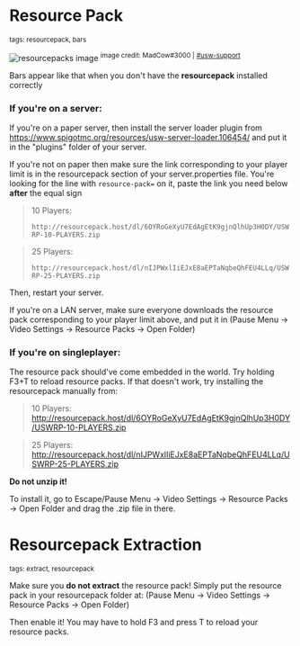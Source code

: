 # Resource Pack
<sup>tags: resourcepack, bars</sup>


![resourcepacks image](https://cdn.discordapp.com/attachments/1046141629070848070/1046231982348185660/Screenshot_1321.png)
<sup>image credit: MadCow#3000 | [#usw-support](https://discord.gg/trixyblox)</sup> 

Bars appear like that when you don't have the __resourcepack__ installed correctly

### **__If you're on a server:__**

If you're on a paper server, then install the server loader plugin from https://www.spigotmc.org/resources/usw-server-loader.106454/ and put it in the "plugins" folder of your server. 

If you're not on paper then make sure the link corresponding to your player limit is in the resourcepack section of your server.properties file.
You're looking for the line with `resource-pack=` on it, paste the link you need below __after__ the equal sign

> 10 Players: 
> 
> `http://resourcepack.host/dl/6OYRoGeXyU7EdAgEtK9gjnQlhUp3H0DY/USWRP-10-PLAYERS.zip`

> 25 Players: 
> 
> `http://resourcepack.host/dl/nIJPWxlIiEJxE8aEPTaNqbeQhFEU4LLq/USWRP-25-PLAYERS.zip`

Then, restart your server.

If you're on a LAN server, make sure everyone downloads the resource pack corresponding to your player limit above, and put it in (Pause Menu -> Video Settings -> Resource Packs -> Open Folder)

### **__If you're on singleplayer:__**
The resource pack should've come embedded in the world. Try holding F3+T to reload resource packs. If that doesn't work, try
installing the resourcepack manually from:

> 10 Players: http://resourcepack.host/dl/6OYRoGeXyU7EdAgEtK9gjnQlhUp3H0DY/USWRP-10-PLAYERS.zip

> 25 Players: http://resourcepack.host/dl/nIJPWxlIiEJxE8aEPTaNqbeQhFEU4LLq/USWRP-25-PLAYERS.zip

**Do not unzip it!**

To install it, go to Escape/Pause Menu -> Video Settings -> Resource Packs -> Open Folder and drag the .zip file in there.


# Resourcepack Extraction
<sup>tags: extract, resourcepack</sup>

Make sure you __**do not extract**__ the resource pack!
Simply put the resource pack in your resourcepack folder at: 
(Pause Menu -> Video Settings -> Resource Packs -> Open Folder)

Then enable it! You may have to hold F3 and press T to reload your resource packs.

